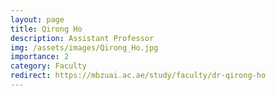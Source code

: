 ```yaml
---
layout: page
title: Qirong Ho
description: Assistant Professor
img: /assets/images/Qirong_Ho.jpg
importance: 2
category: Faculty
redirect: https://mbzuai.ac.ae/study/faculty/dr-qirong-ho
---
```


